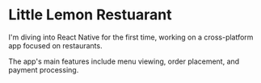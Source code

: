 # Little Lemon Restuarant

I'm diving into React Native for the first time, working on a cross-platform app focused on restaurants. 

The app's main features include menu viewing, order placement, and payment processing.
